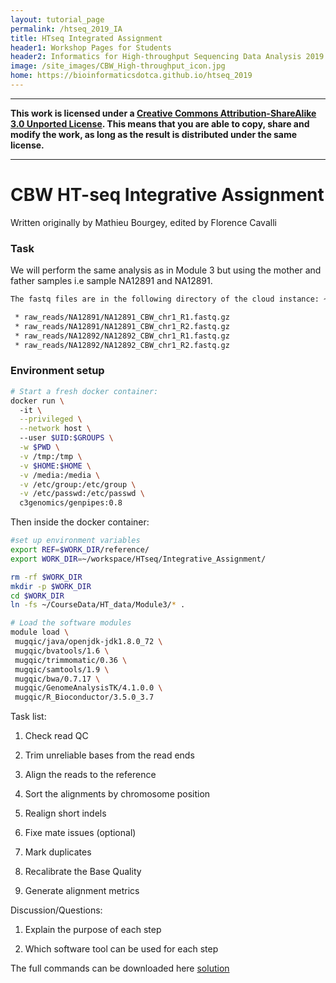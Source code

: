 ```yaml
---
layout: tutorial_page
permalink: /htseq_2019_IA
title: HTseq Integrated Assignment
header1: Workshop Pages for Students
header2: Informatics for High-throughput Sequencing Data Analysis 2019 Integrated Assignment
image: /site_images/CBW_High-throughput_icon.jpg
home: https://bioinformaticsdotca.github.io/htseq_2019
---
```



-----------------------

**This work is licensed under a [Creative Commons Attribution-ShareAlike 3.0 Unported License](http://creativecommons.org/licenses/by-sa/3.0/deed.en_US). This means that you are able to copy, share and modify the work, as long as the result is distributed under the same license.**

-----------------------

# CBW HT-seq Integrative Assignment

 
Written originally by Mathieu Bourgey, edited by Florence Cavalli


### Task
We will perform the same analysis as in Module 3 but using the mother and father samples i.e sample NA12891 and NA12891.

```bash
The fastq files are in the following directory of the cloud instance: ~/CourseData/HT_data/Module3/

 * raw_reads/NA12891/NA12891_CBW_chr1_R1.fastq.gz
 * raw_reads/NA12891/NA12891_CBW_chr1_R2.fastq.gz
 * raw_reads/NA12892/NA12892_CBW_chr1_R1.fastq.gz
 * raw_reads/NA12892/NA12892_CBW_chr1_R2.fastq.gz
```


### Environment setup

```bash
# Start a fresh docker container:
docker run \  
  -it \
  --privileged \
  --network host \  
  --user $UID:$GROUPS \
  -w $PWD \
  -v /tmp:/tmp \
  -v $HOME:$HOME \
  -v /media:/media \
  -v /etc/group:/etc/group \
  -v /etc/passwd:/etc/passwd \
  c3genomics/genpipes:0.8
```

Then inside the docker container:

```bash
#set up environment variables
export REF=$WORK_DIR/reference/
export WORK_DIR=~/workspace/HTseq/Integrative_Assignment/

rm -rf $WORK_DIR
mkdir -p $WORK_DIR
cd $WORK_DIR
ln -fs ~/CourseData/HT_data/Module3/* .

# Load the software modules
module load \
 mugqic/java/openjdk-jdk1.8.0_72 \
 mugqic/bvatools/1.6 \
 mugqic/trimmomatic/0.36 \
 mugqic/samtools/1.9 \
 mugqic/bwa/0.7.17 \
 mugqic/GenomeAnalysisTK/4.1.0.0 \
 mugqic/R_Bioconductor/3.5.0_3.7
```


Task list:

1. Check read QC

2. Trim unreliable bases from the read ends

3. Align the reads to the reference

4. Sort the alignments by chromosome position

5. Realign short indels

6. Fixe mate issues (optional)

7. Mark duplicates

8. Recalibrate the Base Quality

9. Generate alignment metrics


Discussion/Questions:

1. Explain the purpose of each step

2. Which software tool can be used for each step 




The full commands can be downloaded here [solution](https://github.com/bioinformaticsdotca/HTseq_2019/blob/master/IntegratedAssignment/integrative_assigment_commands.sh)



